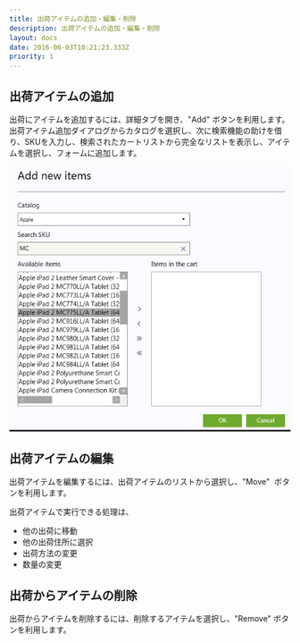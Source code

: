 ```yaml
---
title: 出荷アイテムの追加・編集・削除
description: 出荷アイテムの追加・編集・削除
layout: docs
date: 2016-06-03T10:21:23.333Z
priority: 1
---
```

## 出荷アイテムの追加

出荷にアイテムを追加するには、詳細タブを開き、"Add" ボタンを利用します。出荷アイテム追加ダイアログからカタログを選択し、次に検索機能の助けを借り、SKUを入力し、検索されたカートリストから完全なリストを表示し、アイテムを選択し、フォームに追加します。

![](../../../../assets/images/docs/add-shipment.PNG)

## 出荷アイテムの編集

出荷アイテムを編集するには、出荷アイテムのリストから選択し、"Move"  ボタンを利用します。

出荷アイテムで実行できる処理は、

* 他の出荷に移動
* 他の出荷住所に選択
* 出荷方法の変更
* 数量の変更

## 出荷からアイテムの削除

出荷からアイテムを削除するには、削除するアイテムを選択し、"Remove" ボタンを利用します。